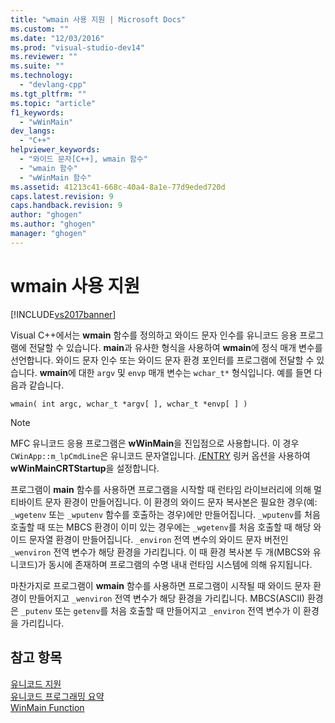 ```yaml
---
title: "wmain 사용 지원 | Microsoft Docs"
ms.custom: ""
ms.date: "12/03/2016"
ms.prod: "visual-studio-dev14"
ms.reviewer: ""
ms.suite: ""
ms.technology: 
  - "devlang-cpp"
ms.tgt_pltfrm: ""
ms.topic: "article"
f1_keywords: 
  - "wWinMain"
dev_langs: 
  - "C++"
helpviewer_keywords: 
  - "와이드 문자[C++], wmain 함수"
  - "wmain 함수"
  - "wWinMain 함수"
ms.assetid: 41213c41-668c-40a4-8a1e-77d9eded720d
caps.latest.revision: 9
caps.handback.revision: 9
author: "ghogen"
ms.author: "ghogen"
manager: "ghogen"
---
```

# wmain 사용 지원
[!INCLUDE[vs2017banner](../assembler/inline/includes/vs2017banner.md)]

Visual C\+\+에서는 **wmain** 함수를 정의하고 와이드 문자 인수를 유니코드 응용 프로그램에 전달할 수 있습니다.  **main**과 유사한 형식을 사용하여 **wmain**에 정식 매개 변수를 선언합니다.  와이드 문자 인수 또는 와이드 문자 환경 포인터를 프로그램에 전달할 수 있습니다.  **wmain**에 대한 `argv` 및 `envp` 매개 변수는 `wchar_t*` 형식입니다.  예를 들면 다음과 같습니다.  
  
```  
wmain( int argc, wchar_t *argv[ ], wchar_t *envp[ ] )  
```  
  
> [!NOTE]
>  MFC 유니코드 응용 프로그램은 **wWinMain**을 진입점으로 사용합니다.  이 경우 `CWinApp::m_lpCmdLine`은 유니코드 문자열입니다.  [\/ENTRY](../build/reference/entry-entry-point-symbol.md) 링커 옵션을 사용하여 **wWinMainCRTStartup**을 설정합니다.  
  
 프로그램이 **main** 함수를 사용하면 프로그램을 시작할 때 런타임 라이브러리에 의해 멀티바이트 문자 환경이 만들어집니다.  이 환경의 와이드 문자 복사본은 필요한 경우\(예: `_wgetenv` 또는 `_wputenv` 함수를 호출하는 경우\)에만 만들어집니다.  `_wputenv`를 처음 호출할 때 또는 MBCS 환경이 이미 있는 경우에는 `_wgetenv`를 처음 호출할 때 해당 와이드 문자열 환경이 만들어집니다.  `_environ` 전역 변수의 와이드 문자 버전인 `_wenviron` 전역 변수가 해당 환경을 가리킵니다.  이 때 환경 복사본 두 개\(MBCS와 유니코드\)가 동시에 존재하며 프로그램의 수명 내내 런타임 시스템에 의해 유지됩니다.  
  
 마찬가지로 프로그램이 **wmain** 함수를 사용하면 프로그램이 시작될 때 와이드 문자 환경이 만들어지고 `_wenviron` 전역 변수가 해당 환경을 가리킵니다.  MBCS\(ASCII\) 환경은 `_putenv` 또는 `getenv`를 처음 호출할 때 만들어지고 `_environ` 전역 변수가 이 환경을 가리킵니다.  
  
## 참고 항목  
 [유니코드 지원](../text/support-for-unicode.md)   
 [유니코드 프로그래밍 요약](../text/unicode-programming-summary.md)   
 [WinMain Function](http://msdn.microsoft.com/library/windows/desktop/ms633559)